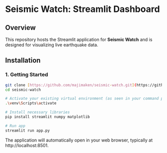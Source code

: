 # Seismic Watch: Streamlit Dashboard

## Overview
This repository hosts the Streamlit application for **Seismic Watch** and is designed for visualizing live earthquake data. 

## Installation

### 1. Getting Started
```bash
git clone [https://github.com/majimaken/seismic-watch.git](https://github.com/majimaken/seismic-watch.git)
cd seismic-watch

# Activate your existing virtual environment (as seen in your command prompt)
.\venv\Scripts\activate

# Install necessary libraries
pip install streamlit numpy matplotlib

# Run app
streamlit run app.py
```

The application will automatically open in your web browser, typically at http://localhost:8501.
